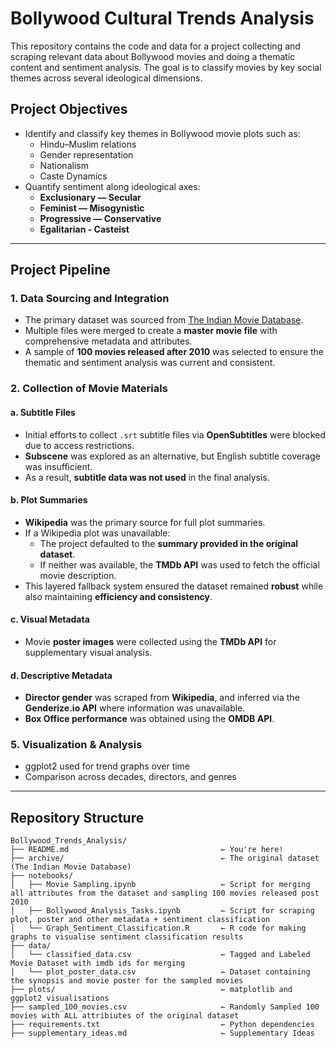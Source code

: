 # Bollywood Cultural Trends Analysis

This repository contains the code and data for a project collecting and scraping relevant data about Bollywood movies and doing a thematic content and sentiment analysis. The goal is to classify movies by key social themes across several ideological dimensions.

## Project Objectives

- Identify and classify key themes in Bollywood movie plots such as:
  - Hindu–Muslim relations
  - Gender representation
  - Nationalism
  - Caste Dynamics 
- Quantify sentiment along ideological axes:
  - **Exclusionary — Secular**
  - **Feminist — Misogynistic**
  - **Progressive — Conservative**
  - **Egalitarian - Casteist**

---

## Project Pipeline

### 1. Data Sourcing and Integration
- The primary dataset was sourced from [The Indian Movie Database](https://www.kaggle.com/datasets/pncnmnp/the-indian-movie-database).
- Multiple files were merged to create a **master movie file** with comprehensive metadata and attributes.
- A sample of **100 movies released after 2010** was selected to ensure the thematic and sentiment analysis was current and consistent.

### 2. Collection of Movie Materials

#### a. Subtitle Files
- Initial efforts to collect `.srt` subtitle files via **OpenSubtitles** were blocked due to access restrictions.
- **Subscene** was explored as an alternative, but English subtitle coverage was insufficient.
- As a result, **subtitle data was not used** in the final analysis.

#### b. Plot Summaries
- **Wikipedia** was the primary source for full plot summaries.
- If a Wikipedia plot was unavailable:
  - The project defaulted to the **summary provided in the original dataset**.
  - If neither was available, the **TMDb API** was used to fetch the official movie description.
- This layered fallback system ensured the dataset remained **robust** while also maintaining **efficiency and consistency**.

#### c. Visual Metadata
- Movie **poster images** were collected using the **TMDb API** for supplementary visual analysis.

#### d. Descriptive Metadata
- **Director gender** was scraped from **Wikipedia**, and inferred via the **Genderize.io API** where information was unavailable.
- **Box Office performance** was obtained using the **OMDB API**.


### 5. **Visualization & Analysis**
- ggplot2 used for trend graphs over time
- Comparison across decades, directors, and genres

---

## Repository Structure

```plaintext
Bollywood_Trends_Analysis/
├── README.md                                  ← You're here!
├── archive/                                   ← The original dataset (The Indian Movie Database)
├── notebooks/
│   ├── Movie Sampling.ipynb                   ← Script for merging all attributes from the dataset and sampling 100 movies released post 2010
│   ├── Bollywood_Analysis_Tasks.ipynb         ← Script for scraping plot, poster and other metadata + sentiment classification 
│   └── Graph_Sentiment_Classification.R       ← R code for making graphs to visualise sentiment classification results 
├── data/
│   └── classified_data.csv                    ← Tagged and Labeled Movie Dataset with imdb ids for merging
│   └── plot_poster_data.csv                   ← Dataset containing the synopsis and movie poster for the sampled movies 
├── plots/                                     ← matplotlib and ggplot2 visualisations
├── sampled_100_movies.csv                     ← Randomly Sampled 100 movies with ALL attribiutes of the original dataset
├── requirements.txt                           ← Python dependencies
├── supplementary_ideas.md                     ← Supplementary Ideas 
